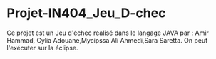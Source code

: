 # Projet-IN404_Jeu_D-chec
Ce projet est un Jeu d'échec realisé dans le langage JAVA par : Amir Hammad, Cylia Adouane,Mycipssa Ali Ahmedi,Sara Saretta.
On peut l'exécuter sur la éclipse.

